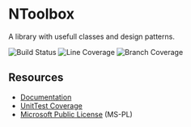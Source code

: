 # NToolbox
A library with usefull classes and design patterns.

![Build Status](https://ci.appveyor.com/api/projects/status/d8kub3qum4pex8ly?svg=true)
![Line Coverage](http://projects.newsight.de/NToolbox/Coverage/badge_linecoverage.svg)
![Branch Coverage](http://projects.newsight.de/NToolbox/Coverage/badge_branchcoverage.svg)

## Resources
* [Documentation](http://projects.newsight.de/NToolbox/Docs/)
* [UnitTest Coverage](http://projects.newsight.de/NToolbox/Coverage/)
* [Microsoft Public License](http://www.opensource.org/licenses/MS-PL) (MS-PL)
